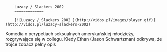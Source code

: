 
        Luzacy / Slackers 2002 
        =============
        
        [![Luzacy / Slackers 2002 ](http://vidos.pl/images/player.gif)](http://vidos.pl/luzacy-slackers-2002)
        
        
 Komedia o perypetiach seksualnych amerykańskiej młodzieży, rozgrywająca się w collegu. Kiedy Ethan (Jason Schwartzman) odkrywa, że trójce zobacz pełny opis
    
